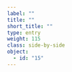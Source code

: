 ```yaml
---
label: ""
title: ""
short_title: ""
type: entry
weight: 115
class: side-by-side
object:
  - id: "15"
---
```


